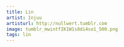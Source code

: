 ```yaml
---
title: Lin
artist: Injuu
artisturl: http://nullwert.tumblr.com
image: tumblr_mwintfIK1W1s8di4so1_500.png
tags: lin
---
```

